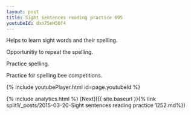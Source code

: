 ```yaml
---
layout: post
title: Sight sentences reading practice 695
youtubeId: dxn75eH50f4
---
```

 
 
Helps to learn sight words and their spelling.

Opportunitiy to repeat the spelling. 

Practice spelling. 
 
Practice for spelling bee competitions. 
 
{% include youtubePlayer.html id=page.youtubeId %}
 
 
{% include analytics.html %} 
[Next]({{ site.baseurl }}{% link  split1/_posts/2015-03-20-Sight sentences reading practice 1252.md%})
 
